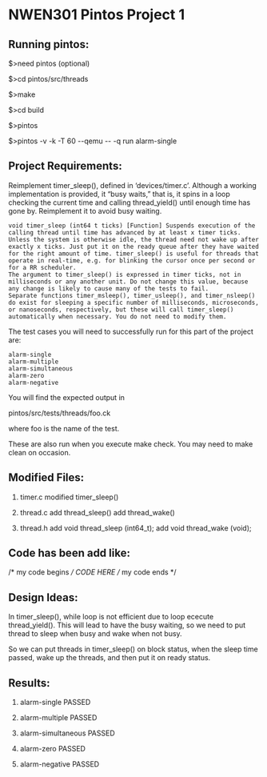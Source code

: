# NWEN301 Pintos Project 1

## Running pintos:
$>need pintos (optional)

$>cd pintos/src/threads

$>make

$>cd build

$>pintos

$>pintos -v -k -T 60 --qemu -- -q run alarm-single

## Project Requirements:
Reimplement timer_sleep(), defined in ‘devices/timer.c’. Although a working implementation is provided, it “busy waits,” that is, it spins in a loop checking the current time and calling thread_yield() until enough time has gone by. Reimplement it to avoid busy waiting.

    void timer_sleep (int64 t ticks) [Function] Suspends execution of the calling thread until time has advanced by at least x timer ticks. Unless the system is otherwise idle, the thread need not wake up after exactly x ticks. Just put it on the ready queue after they have waited for the right amount of time. timer_sleep() is useful for threads that operate in real-time, e.g. for blinking the cursor once per second or for a RR scheduler.
    The argument to timer_sleep() is expressed in timer ticks, not in milliseconds or any another unit. Do not change this value, because any change is likely to cause many of the tests to fail.
    Separate functions timer_msleep(), timer_usleep(), and timer_nsleep() do exist for sleeping a specific number of milliseconds, microseconds, or nanoseconds, respectively, but these will call timer_sleep() automatically when necessary. You do not need to modify them. 

The test cases you will need to successfully run for this part of the project are:

    alarm-single
    alarm-multiple
    alarm-simultaneous
    alarm-zero
    alarm-negative 

You will find the expected output in

pintos/src/tests/threads/foo.ck

where foo is the name of the test.

These are also run when you execute make check. You may need to make clean on occasion. 

## Modified Files:
1) timer.c
modified timer_sleep()

2) thread.c
add thread_sleep()
add thread_wake()

3) thread.h
add void thread_sleep (int64_t);
add void thread_wake (void);

## Code has been add like:
/* my code begins */
CODE HERE
/* my code ends */

## Design Ideas:
In timer_sleep(), while loop is not efficient due to loop ececute thread_yield(). This will lead to have the busy waiting, so we need to put thread to sleep when busy and wake when not busy.

So we can put threads in timer_sleep() on block status, when the sleep time passed, wake up the threads, and then put it on ready status.

## Results:

1) alarm-single        PASSED

2) alarm-multiple      PASSED

3) alarm-simultaneous  PASSED

4) alarm-zero          PASSED

5) alarm-negative      PASSED

